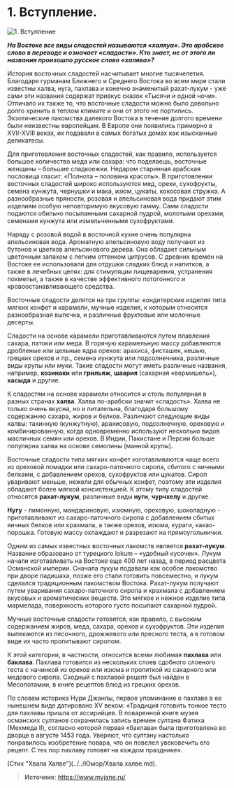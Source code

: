 # 1. Вступление.

![1. Вступление](/images/Kulinar/Desert/vostok_sladost.jpg '1. Вступление')

_**На Востоке все виды сладостей называются «халяуа». Это арабское слово в переводе и означает «сладости». Кто знает, не от этого ли названия произошло русское слово «халява»?**_

История восточных сладостей насчитывает многие тысячелетия. Благодаря гурманам Ближнего и Среднего Востока во всем мире стали известны халва, нуга, пахлава и конечно знаменитый рахат-лукум - уже сами эти названия содержат привкус сказок «Тысячи и одной ночи». Отличало их также то, что восточные сладости можно было довольно долго хранить в теплом климате и они от этого не портились. Экзотические лакомства далекого Востока в течение долгого времени были неизвестны европейцам. В Европе они появились примерно в XVII-XVIII веках, их подавали в самых богатых домах как изысканные деликатесы.

Для приготовления восточных сладостей, как правило, используется большое количество меда или сахара: что поделаешь, восточные женщины – большие сладкоежки. Недаром старинная арабская пословица гласит: «Полнота – половина красоты». В приготовлении восточных сладостей широко используются мед, орехи, сухофрукты, семена кунжута, чернушки и мака, изюм, цукаты, кокосовая стружка. А разнообразные пряности, розовая и апельсиновая вода придают этим изделиям особую неповторимую вкусовую гамму. Сами сладости подаются обильно посыпанными сахарной пудрой, молотыми орехами, семенами кунжута или измельченными сухофруктами.

Наряду с розовой водой в восточной кухне очень популярна апельсиновая вода. Ароматную апельсиновую воду получают из бутонов и цветков апельсинового дерева. Она обладает сильным цветочным запахом с легким оттенком цитрусов. С древних времен на Востоке ее использовали для отдушки сладких блюд и напитков, а также в лечебных целях: для стимуляции пищеварения, устранения похмелья, а также в качестве эффективного потогонного и кровоостанавливающего средства.

Восточные сладости делятся на три группы: кондитерские изделия типа мягких конфет и карамели, мучные изделия, к которым относится разнообразная выпечка, и различные фруктовые или молочные десерты.

Сладости на основе карамели приготавливаются путем плавления сахара, патоки или меда. В горячую карамельную массу добавляются дробленые или цельные ядра орехов: арахиса, фисташек, кешью, грецких орехов и пр., семена кунжута или подсолнечника, различные виды крупы или муки. Такие сладости могут иметь различные названия, например, **козинаки** или **грильяж**, **шаария** (сахарная «вермишель»), **хасыда** и другие.

К сладостям на основе карамели относится и столь популярная в разных странах **халва**. Халва по-арабски значит «сладость». Халва не только очень вкусна, но и питательна, благодаря большому содержанию сахара, жиров и белков. Различают следующие виды халвы: тахинную (кунжутную), арахисовую, подсолнечную, ореховую и комбинированную, когда одновременно используют несколько видов масличных семян или орехов. В Индии, Пакистане и Персии больше популярна халва на основе семолины (манной крупы).

Восточные сладости типа мягких конфет изготавливаются чаще всего из ореховой помадки или сахаро-паточного сиропа, сбитого с яичными белками, с добавлением орехов, сухофруктов или цукатов. Сироп уваривают меньше, нежели для обычных конфет, поэтому эти изделия обладают более мягкой консистенцией. К этому типу сладостей относятся **рахат-лукум**, различные виды **нуги**, **чурчхелу** и другие.

**Нугу** - лимонную, мандариновую, изюмную, ореховую, шоколадную - приготавливают из сахаро-паточного сиропа с добавлением сбитых яичных белков или крахмала, а также орехов, изюма, кураги, какао-порошка. Готовую массу охлаждают и разрезают на прямоугольнички.

Одним из самых известных восточных лакомств является **рахат-лукум**. Название образовано от турецкого lokum – «удобный кусочек». Лукум начали изготавливать на Востоке еще 400 лет назад, в период расцвета Османской империи. Сначала лукум подавали как особое лакомство при дворе падишаха, позже его стали готовить повсеместно, и лукум сделался традиционным лакомством Востока. Рахат-лукум получают путем уваривания сахаро-паточного сиропа и крахмала с добавлением вкусовых и ароматических веществ. Это мягкое и нежное изделие типа мармелада, поверхность которого густо посыпают сахарной пудрой.

Мучные восточные сладости готовятся, как правило, с высоким содержанием жиров, меда, сахара, орехов и сухофруктов. Эти изделия выпекаются из песочного, дрожжевого или пресного теста, а в готовом виде их часто пропитывают сиропом.

К этой категории, в частности, относится всеми любимая **пахлава** или **баклава**. Пахлава готовится из нескольких слоев сдобного слоеного теста с начинкой из орехов или изюма и пропиткой из сахарного или медового сиропа. Сходный с пахлавой рецепт был найден в Месопотамии, в книге рецептов блюд из грецких орехов.

По словам историка Нури Джанлы, первое упоминание о пахлаве в ее нынешнем виде датировано XV веком: «Традиция готовить тонкое тесто для пахлавы пришла от ассирийцев. В поваренной книге музея османских султанов сохранилась запись времен султана Фатиха (Мехмеда II), согласно которой первая «баклава» была приготовлена во дворце в августе 1453 года. Уверяют, что султану настолько понравилось изобретение повара, что он повелел увековечить его рецепт. С тех пор пахлаву готовят на каждом празднике».

[Стих "Хвала Халве"](../../Юмор/Хвала халве.md).

> **Источник**: https://www.myjane.ru/
